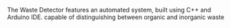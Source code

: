The Waste Detector features an automated system, built using C++ and Arduino IDE. capable of distinguishing between organic and inorganic waste
